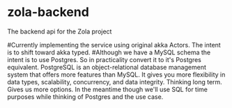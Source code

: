 # zola-backend

The backend api for the Zola project

#Currently implementing the service using original akka Actors. The intent is to shift toward akka typed.
#Although we have a MySQL schema the intent is to use Postgres. So in practicality convert it to it's Postgres equivalent. PostgreSQL is an object-relational database management system that offers more features than MySQL. It gives you more flexibility in data types, scalability, concurrency, and data integrity. Thinking long term. Gives us more options.
In the meantime though we'll use SQL for time purposes while thinking of Postgres and the use case.

